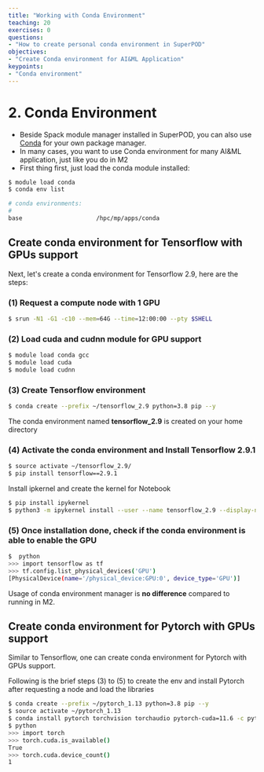 ```yaml
---
title: "Working with Conda Environment"
teaching: 20
exercises: 0
questions:
- "How to create personal conda environment in SuperPOD"
objectives:
- "Create Conda environment for AI&ML Application"
keypoints:
- "Conda environment"
---
```

# 2. Conda Environment
 
- Beside Spack module manager installed in SuperPOD, you can also use [Conda](https://conda.io/) for your own package manager.
- In many cases, you want to use Conda environment for many AI&ML application, just like you do in M2
- First thing first, just load the conda module installed:

```bash
$ module load conda
$ conda env list

# conda environments:
#
base                     /hpc/mp/apps/conda
```

## Create conda environment for Tensorflow with GPUs support

Next, let's create a conda environment for Tensorflow 2.9, here are the steps:

### (1) Request a compute node with 1 GPU

```bash
$ srun -N1 -G1 -c10 --mem=64G --time=12:00:00 --pty $SHELL
```

### (2) Load cuda and cudnn module for GPU support

```bash
$ module load conda gcc
$ module load cuda
$ module load cudnn
```

### (3) Create Tensorflow environment

```bash
$ conda create --prefix ~/tensorflow_2.9 python=3.8 pip --y
```

The conda environment named **tensorflow_2.9** is created on your home directory

### (4) Activate the conda environment and Install Tensorflow 2.9.1

```bash
$ source activate ~/tensorflow_2.9/  
$ pip install tensorflow==2.9.1
```

Install ipkernel and create the kernel for Notebook

```bash
$ pip install ipykernel
$ python3 -m ipykernel install --user --name tensorflow_2.9 --display-name TensorflowGPU29
```

### (5) Once installation done, check if the conda environment is able to enable the GPU

```bash
$  python
>>> import tensorflow as tf
>>> tf.config.list_physical_devices('GPU')
[PhysicalDevice(name='/physical_device:GPU:0', device_type='GPU')]
```

Usage of conda environment manager is **no difference** compared to running in M2.

## Create conda environment for Pytorch with GPUs support

Similar to Tensorflow, one can create conda environment for Pytorch with GPUs support.

Following is the brief steps (3) to (5) to create the env and install Pytorch after requesting a node and load the libraries

```bash
$ conda create --prefix ~/pytorch_1.13 python=3.8 pip --y
$ source activate ~/pytorch_1.13
$ conda install pytorch torchvision torchaudio pytorch-cuda=11.6 -c pytorch -c nvidia
$ python
>>> import torch 
>>> torch.cuda.is_available()
True
>>> torch.cuda.device_count()
1
```


